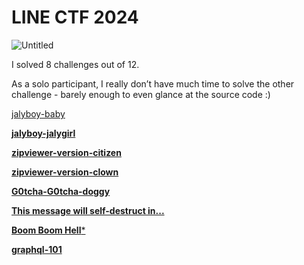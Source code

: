 # LINE CTF 2024

![Untitled](LINE%20CTF%202024%20a5345f0430f14cb5a6a640c402215c65/Untitled.png)

I solved 8 challenges out of 12.

As a solo participant, I really don’t have much time to solve the other challenge - barely enough to even glance at the source code :)

[jalyboy-baby](https://www.notion.so/jalyboy-baby-db4102948add4d398b6a50ee08d8d330?pvs=21)

[**jalyboy-jalygirl**](https://www.notion.so/jalyboy-jalygirl-53b51473c80f4817b53c8dd25646fc3b?pvs=21)

[**zipviewer-version-citizen**](https://www.notion.so/zipviewer-version-citizen-57a65973dca143fdb14d63e8d1fa84bd?pvs=21)

[**zipviewer-version-clown**](https://www.notion.so/zipviewer-version-clown-51fd8826016540afba5e604a23bc239f?pvs=21)

[**G0tcha-G0tcha-doggy**](https://www.notion.so/G0tcha-G0tcha-doggy-d7b50205987b4ad98627bdb01734ca50?pvs=21)

[**This message will self-destruct in...**](https://www.notion.so/This-message-will-self-destruct-in-957cb5ba381a47f5a40fd42224c9d8fa?pvs=21)

[**Boom Boom Hell***](https://www.notion.so/Boom-Boom-Hell-25ea94a2ba1c4142bf8fc8557da47519?pvs=21)

[**graphql-101**](https://www.notion.so/graphql-101-f869ac78740e4f989e93e47da8080c8a?pvs=21)